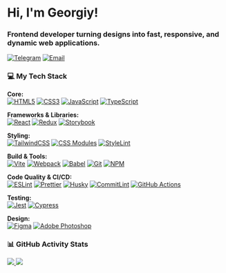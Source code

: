 <h1 align="start">Hi, I'm Georgiy!</h1>
<h3 align="start">Frontend developer turning designs into fast, responsive, and dynamic web applications.</h3>

<p align="start">
  <a href="https://t.me/KotlyDev" target="_blank"><img alt="Telegram" src="https://img.shields.io/badge/Telegram-%232CA5E0.svg?&style=for-the-badge&logo=telegram&logoColor=white" /></a>
  <a href="mailto:george.nozdrin@yandex.ru"><img alt="Email" src="https://img.shields.io/badge/Gmail-%23D14836.svg?&style=for-the-badge&logo=gmail&logoColor=white" /></a>
</p>

### 💻 My Tech Stack

<p align="start">
  <strong>Core:</strong><br>
  <a href="#"><img alt="HTML5" src="https://img.shields.io/badge/html5-%23E34F26.svg?&style=for-the-badge&logo=html5&logoColor=white"></a>
  <a href="#"><img alt="CSS3" src="https://img.shields.io/badge/css3-%231572B6.svg?&style=for-the-badge&logo=css3&logoColor=white"></a>
  <a href="#"><img alt="JavaScript" src="https://img.shields.io/badge/javascript-%23323330.svg?&style=for-the-badge&logo=javascript&logoColor=%23F7DF1E"></a>
  <a href="#"><img alt="TypeScript" src="https://img.shields.io/badge/typescript-%23007ACC.svg?&style=for-the-badge&logo=typescript&logoColor=white"></a>
  
  <strong>Frameworks & Libraries:</strong><br>
  <a href="#"><img alt="React" src="https://img.shields.io/badge/react-%2320232A.svg?&style=for-the-badge&logo=react&logoColor=%2361DAFB"></a>
  <a href="#"><img alt="Redux" src="https://img.shields.io/badge/redux-%23593d88.svg?&style=for-the-badge&logo=redux&logoColor=white"></a>
  <a href="#"><img alt="Storybook" src="https://img.shields.io/badge/storybook-%23FF4785.svg?&style=for-the-badge&logo=storybook&logoColor=white"></a>

  <strong>Styling:</strong><br>
  <a href="#"><img alt="TailwindCSS" src="https://img.shields.io/badge/tailwindcss-%2338B2AC.svg?&style=for-the-badge&logo=tailwind-css&logoColor=white"></a>
  <a href="#"><img alt="CSS Modules" src="https://img.shields.io/badge/css%20modules-%23000000.svg?&style=for-the-badge&logo=css-modules&logoColor=white"></a>
  <a href="#"><img alt="StyleLint" src="https://img.shields.io/badge/stylelint-000?style=for-the-badge&logo=stylelint&logoColor=white"></a>
  
  <strong>Build & Tools:</strong><br>
  <a href="#"><img alt="Vite" src="https://img.shields.io/badge/vite-%23646CFF.svg?&style=for-the-badge&logo=vite&logoColor=white"></a>
  <a href="#"><img alt="Webpack" src="https://img.shields.io/badge/webpack-%238DD6F9.svg?&style=for-the-badge&logo=webpack&logoColor=black"></a>
  <a href="#"><img alt="Babel" src="https://img.shields.io/badge/babel-%23F9DC3E.svg?&style=for-the-badge&logo=babel&logoColor=black"></a>
  <a href="#"><img alt="Git" src="https://img.shields.io/badge/git-%23F05033.svg?&style=for-the-badge&logo=git&logoColor=white"></a>
  <a href="#"><img alt="NPM" src="https://img.shields.io/badge/NPM-CB3837?style=for-the-badge&logo=npm&logoColor=white"></a>

  <strong>Code Quality & CI/CD:</strong><br>
  <a href="#"><img alt="ESLint" src="https://img.shields.io/badge/eslint-3A33D1?style=for-the-badge&logo=eslint&logoColor=white"></a>
  <a href="#"><img alt="Prettier" src="https://img.shields.io/badge/prettier-1A2C34?style=for-the-badge&logo=prettier&logoColor=F7BA3E"></a>
  <a href="#"><img alt="Husky" src="https://img.shields.io/badge/husky-white?style=for-the-badge&logo=husky&logoColor=black"></a>
  <a href="#"><img alt="CommitLint" src="https://img.shields.io/badge/commitlint-59434C?style=for-the-badge&logo=commitlint&logoColor=white"></a>
  <a href="#"><img alt="GitHub Actions" src="https://img.shields.io/badge/github%20actions-%232671E5.svg?&style=for-the-badge&logo=githubactions&logoColor=white"></a>

  <strong>Testing:</strong><br>
  <a href="#"><img alt="Jest" src="https://img.shields.io/badge/jest-%23C21325.svg?&style=for-the-badge&logo=jest&logoColor=white"></a>
  <a href="#"><img alt="Cypress" src="https://img.shields.io/badge/cypress-%2317202C.svg?&style=for-the-badge&logo=cypress&logoColor=white"></a>

  <strong>Design:</strong><br>
  <a href="#"><img alt="Figma" src="https://img.shields.io/badge/figma-%23F24E1E.svg?&style=for-the-badge&logo=figma&logoColor=white"></a>
  <a href="#"><img alt="Adobe Photoshop" src="https://img.shields.io/badge/adobe%20photoshop-%2331A8FF.svg?&style=for-the-badge&logo=adobe%20photoshop&logoColor=white"></a>
</p>

### 📊 GitHub Activity Stats

<p align="start">
  <a href="https://github.com/anuraghazra/github-readme-stats">
    <img src="https://github-readme-stats.vercel.app/api?username=Geo1251&show_icons=true&locale=en&theme=tokyonight&count_private=true" />
  </a>
  <a href="https://github.com/anuraghazra/github-readme-stats">
    <img src="https://github-readme-stats.vercel.app/api/top-langs?username=Geo1251&layout=compact&locale=en&theme=tokyonight&langs_count=8" />
  </a>
</p>
